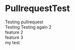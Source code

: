 # PullrequestTest
Testing pullrequest  
Testing
Testing again 2  
feature 2  
feature 3  
my test  
